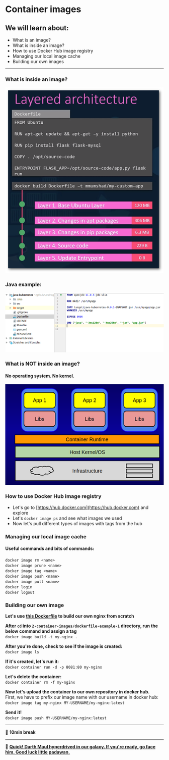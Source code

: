 # Container images
## We will learn about:
- What is an image?
- What is inside an image?
- How to use Docker Hub image registry
- Managing our local image cache
- Building our own images
<hr>

### What is inside an image?
![](../../media/module-2/layered-architecture.png)
### Java example:
![](../../media/module-2/java-dockerfile.png)
### What is NOT inside an image?
#### No operating system. No kernel.
![](../../media/module-2/os-container-layering.png)

### How to use Docker Hub image registry
- Let's go to [https://hub.docker.com](https://hub.docker.com) and explore
- Let's `docker image ps` and see what images we used
- Now let's pull different types of images with tags from the hub
### Managing our local image cache
#### Useful commands and bits of commands:
`docker image rm <name>`\
`docker image prune <name>`\
`docker image tag <name>`\
`docker image push <name>`\
`docker image pull <name>`\
`docker login`\
`docker logout`
### Building our own image
**Let's use [this Dockerfile](dockerfile-example-1/Dockerfile) to build our own nginx from scratch**

**After `cd` into `2-container-images/dockerfile-example-1` directory, run the below command and assign a tag**\
`docker image build -t my-nginx .`

**After you're done, check to see if the image is created:**\
`docker image ls`

**If it's created, let's run it:**\
`docker container run -d -p 8081:80 my-nginx`

**Let's delete the container:**\
`docker container rm -f my-nginx`

**Now let's upload the container to our own repository in docker hub.**\
First, we have to prefix our image name with our username in docker hub:\
`docker image tag my-nginx MY-USERNAME/my-nginx:latest`

**Send it!**\
`docker image push MY-USERNAME/my-nginx:latest`

<hr>

🌌 **10min break**


<hr>

🌌 **[Quick! Darth Maul hyperdrived in our galaxy. If you're ready, go face him. Good luck little padawan.](homework/README.md)**
